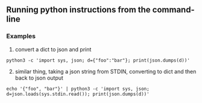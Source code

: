 ## Running python instructions from the command-line

### Examples
1) convert a dict to json and print
```
python3 -c 'import sys, json; d={"foo":"bar"}; print(json.dumps(d))'
```

2) similar thing, taking a json string from STDIN, converting to dict and then back to json output
```
echo '{"foo", "bar"}' | python3 -c 'import sys, json; d=json.loads(sys.stdin.read()); print(json.dumps(d))'
```
